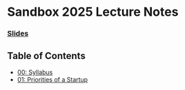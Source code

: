 <!-- DOCTOC SKIP -->

# Sandbox 2025 Lecture Notes

### [Slides](https://hhenrichsen.github.io/sandbox-2025-lecture-notes/)

## Table of Contents

- [00: Syllabus](https://github.com/hhenrichsen/sandbox-2025-lecture-notes/blob/main/notes/00%20-%20Syllabus.md)
- [01: Priorities of a Startup](https://github.com/hhenrichsen/sandbox-2025-lecture-notes/blob/main/notes/01%20-%20Priorities%20of%20a%20Startup.md)
